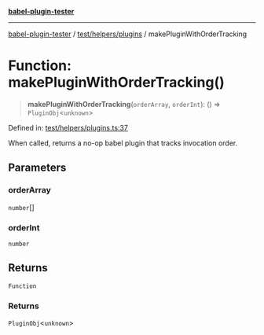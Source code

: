 [**babel-plugin-tester**](../../../../README.md)

***

[babel-plugin-tester](../../../../README.md) / [test/helpers/plugins](../README.md) / makePluginWithOrderTracking

# Function: makePluginWithOrderTracking()

> **makePluginWithOrderTracking**(`orderArray`, `orderInt`): () => `PluginObj`\<`unknown`\>

Defined in: [test/helpers/plugins.ts:37](https://github.com/Xunnamius/babel-plugin-tester/blob/91349cafb3cefac8248e86580feec53bd082321e/test/helpers/plugins.ts#L37)

When called, returns a no-op babel plugin that tracks invocation order.

## Parameters

### orderArray

`number`[]

### orderInt

`number`

## Returns

`Function`

### Returns

`PluginObj`\<`unknown`\>
